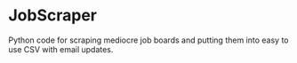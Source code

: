 # JobScraper
Python code for scraping mediocre job boards and putting them into easy to use CSV with email updates.
